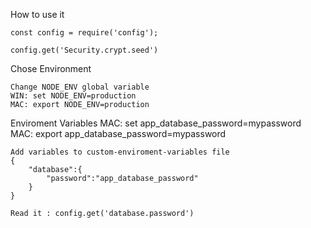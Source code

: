 How to use it

    const config = require('config');

    config.get('Security.crypt.seed')

Chose Environment

    Change NODE_ENV global variable
    WIN: set NODE_ENV=production
    MAC: export NODE_ENV=production


Enviroment Variables
    MAC: set app_database_password=mypassword
    MAC: export app_database_password=mypassword

    Add variables to custom-enviroment-variables file
    {
        "database":{
            "password":"app_database_password"        
        }
    }

    Read it : config.get('database.password')